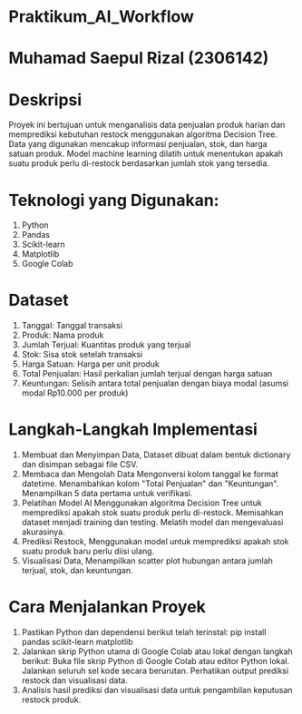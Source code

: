 # Praktikum_AI_Workflow

# Muhamad Saepul Rizal (2306142)

# Deskripsi
Proyek ini bertujuan untuk menganalisis data penjualan produk harian dan memprediksi kebutuhan restock menggunakan algoritma Decision Tree. Data yang digunakan mencakup informasi penjualan, stok, dan harga satuan produk. Model machine learning dilatih untuk menentukan apakah suatu produk perlu di-restock berdasarkan jumlah stok yang tersedia.

# Teknologi yang Digunakan:
1. Python
2. Pandas
3. Scikit-learn
4. Matplotlib
5. Google Colab

# Dataset
1. Tanggal: Tanggal transaksi
2. Produk: Nama produk
3. Jumlah Terjual: Kuantitas produk yang terjual
4. Stok: Sisa stok setelah transaksi
5. Harga Satuan: Harga per unit produk
6. Total Penjualan: Hasil perkalian jumlah terjual dengan harga satuan
7. Keuntungan: Selisih antara total penjualan dengan biaya modal (asumsi modal Rp10.000 per produk)

# Langkah-Langkah Implementasi
1. Membuat dan Menyimpan Data, Dataset dibuat dalam bentuk dictionary dan disimpan sebagai file CSV.
2. Membaca dan Mengolah Data
   Mengonversi kolom tanggal ke format datetime.
   Menambahkan kolom "Total Penjualan" dan "Keuntungan".
   Menampilkan 5 data pertama untuk verifikasi.
3. Pelatihan Model AI
   Menggunakan algoritma Decision Tree untuk memprediksi apakah stok suatu produk perlu di-restock.
   Memisahkan dataset menjadi training dan testing.
   Melatih model dan mengevaluasi akurasinya.
4. Prediksi Restock, Menggunakan model untuk memprediksi apakah stok suatu produk baru perlu diisi ulang.
5. Visualisasi Data, Menampilkan scatter plot hubungan antara jumlah terjual, stok, dan keuntungan.

# Cara Menjalankan Proyek
1. Pastikan Python dan dependensi berikut telah terinstal:
   pip install pandas scikit-learn matplotlib
2. Jalankan skrip Python utama di Google Colab atau lokal dengan langkah berikut:
   Buka file skrip Python di Google Colab atau editor Python lokal.
   Jalankan seluruh sel kode secara berurutan.
   Perhatikan output prediksi restock dan visualisasi data.
3. Analisis hasil prediksi dan visualisasi data untuk pengambilan keputusan restock produk.

